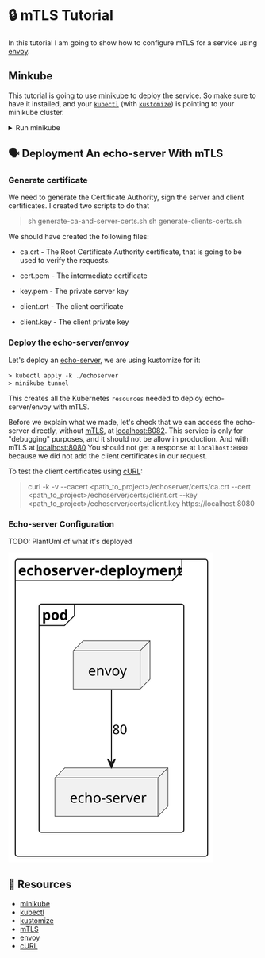 # 🔒 mTLS Tutorial

In this tutorial I am going to show how to configure mTLS for a service using [envoy][5].

## Minkube

This tutorial is going to use [minikube][1] to deploy the service. So make sure to have it installed, and your [`kubectl`][2] (with [`kustomize`][3]) is pointing to your minikube cluster.

<details>
    <summary>Run minikube</summary>

```shell
> minikube start
> kubectl config get-contexts
> kubectl config set-context minikube
```
</details>


## 🗣 Deployment An echo-server With mTLS 

### Generate certificate

We need to generate the Certificate Authority, sign the server and client certificates. I created two scripts to do that

> sh generate-ca-and-server-certs.sh
> sh generate-clients-certs.sh

We should have created the following files:

+ ca.crt - The Root Certificate Authority certificate, that is going to be used to verify the requests.
+ cert.pem - The intermediate certificate
+ key.pem - The private server key

+ client.crt - The client certificate
+ client.key - The client private key

### Deploy the echo-server/envoy

Let's deploy an [echo-server](https://hub.docker.com/r/ealen/echo-server), we are using kustomize for it:

```shell
> kubectl apply -k ./echoserver
> minikube tunnel
```

This creates all the Kubernetes `resources` needed to deploy echo-server/envoy with mTLS. 

Before we explain what we made, let's check that we can access the echo-server directly, without [mTLS][4], at [localhost:8082](http://localhost:8082). This service is only for "debugging" purposes, and it should not be allow in production.
And with mTLS at [localhost:8080](http://localhost:8080)
You should not get a response at `localhost:8080` because we did not add the client certificates in our request.

To test the client certificates using [cURL][6]:

> curl -k -v --cacert <path_to_project>/echoserver/certs/ca.crt --cert <path_to_project>/echoserver/certs/client.crt --key <path_to_project>/echoserver/certs/client.key https://localhost:8080

### Echo-server Configuration

TODO: PlantUml of what it's deployed

![](./echoserver_envoy.svg)

## 📘 Resources

- [minikube][1]
- [kubectl][2]
- [kustomize][3]
- [mTLS][4]
- [envoy][5]
- [cURL][6]

[1]: https://minikube.sigs.k8s.io/docs/
[2]: https://kubernetes.io/docs/reference/kubectl/
[3]: https://kustomize.io/
[4]: https://en.wikipedia.org/wiki/Mutual_authentication
[5]: https://www.envoyproxy.io/
[6]: https://curl.se/
